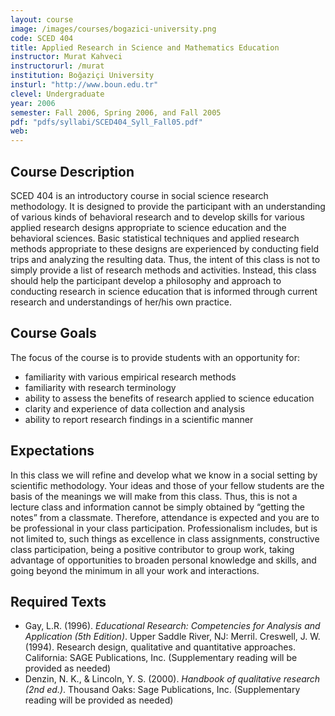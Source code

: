 ```yaml
---
layout: course
image: /images/courses/bogazici-university.png
code: SCED 404
title: Applied Research in Science and Mathematics Education
instructor: Murat Kahveci
instructorurl: /murat
institution: Boğaziçi University
insturl: "http://www.boun.edu.tr"
clevel: Undergraduate
year: 2006
semester: Fall 2006, Spring 2006, and Fall 2005
pdf: "pdfs/syllabi/SCED404_Syll_Fall05.pdf"
web:
---
```


## Course Description

SCED 404 is an introductory course in social science research methodology. It is designed to provide the participant with an understanding of various kinds of behavioral research and to develop skills for various applied research designs appropriate to science education and the behavioral sciences. Basic statistical techniques and applied research methods appropriate to these designs are experienced by conducting field trips and analyzing the resulting data. Thus, the intent of this class is not to simply provide a list of research methods and activities.  Instead, this class should help the participant develop a philosophy and approach to conducting research in science education that is informed through current research and understandings of her/his own practice.
  
## Course Goals

The focus of the course is to provide students with an opportunity for:

* familiarity with various empirical research methods
* familiarity with research terminology
* ability to assess the benefits of research applied to science education
* clarity and experience of data collection and analysis
* ability to report research findings in a scientific manner

## Expectations

In this class we will refine and develop what we know in a social setting by scientific methodology.  Your ideas and those of your fellow students are the basis of the meanings we will make from this class.  Thus, this is not a lecture class and information cannot be simply obtained by “getting the notes” from a classmate. Therefore, attendance is expected and you are to be professional in your class participation. Professionalism includes, but is not limited to, such things as excellence in class assignments, constructive class participation, being a positive contributor to group work, taking advantage of opportunities to broaden personal knowledge and skills, and going beyond the minimum in all your work and interactions.

## Required Texts 

* Gay, L.R. (1996). _Educational Research: Competencies for Analysis and Application (5th Edition)_. Upper Saddle River, NJ:  Merril.
Creswell, J. W. (1994). Research design, qualitative and quantitative approaches. California: SAGE Publications, Inc. (Supplementary reading will be provided as needed)
* Denzin, N. K., & Lincoln, Y. S. (2000). _Handbook of qualitative research (2nd ed.)_.  Thousand Oaks: Sage Publications, Inc. (Supplementary reading will be provided as needed)
